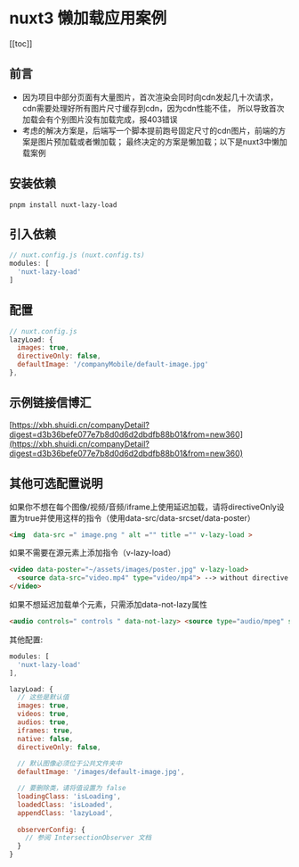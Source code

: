 

# nuxt3 懒加载应用案例
[[toc]]


## 前言
- 因为项目中部分页面有大量图片，首次渲染会同时向cdn发起几十次请求，cdn需要处理好所有图片尺寸缓存到cdn，因为cdn性能不佳，
所以导致首次加载会有个别图片没有加载完成，报403错误
- 考虑的解决方案是，后端写一个脚本提前跑号固定尺寸的cdn图片，前端的方案是图片预加载或者懒加载；
  最终决定的方案是懒加载；以下是nuxt3中懒加载案例


## 安装依赖
```shell
pnpm install nuxt-lazy-load
```

## 引入依赖
```js
// nuxt.config.js (nuxt.config.ts)
modules: [
  'nuxt-lazy-load'
]
```

## 配置
```js
// nuxt.config.js
lazyLoad: {
  images: true,
  directiveOnly: false,
  defaultImage: '/companyMobile/default-image.jpg'
},
```

## 示例链接信博汇
[https://xbh.shuidi.cn/companyDetail?digest=d3b36befe077e7b8d0d6d2dbdfb88b01&from=new360](https://xbh.shuidi.cn/companyDetail?digest=d3b36befe077e7b8d0d6d2dbdfb88b01&from=new360)

## 其他可选配置说明
如果你不想在每个图像/视频/音频/iframe上使用延迟加载，请将directiveOnly设置为true并使用这样的指令（使用data-src/data-srcset/data-poster）
```html
<img  data-src =" image.png " alt ="" title ="" v-lazy-load >
```

如果不需要在源元素上添加指令（v-lazy-load）
```html
<video data-poster="~/assets/images/poster.jpg" v-lazy-load>
  <source data-src="video.mp4" type="video/mp4"> --> without directive
</video>
```

如果不想延迟加载单个元素，只需添加data-not-lazy属性
```html
<audio controls=" controls " data-not-lazy> <source type="audio/mpeg" src="audio.mp3"> </audio>
```

其他配置:
```js
modules: [
  'nuxt-lazy-load'
],

lazyLoad: {
  // 这些是默认值
  images: true,
  videos: true,
  audios: true,
  iframes: true,
  native: false,
  directiveOnly: false,
  
  // 默认图像必须位于公共文件夹中
  defaultImage: '/images/default-image.jpg',

  // 要删除类，请将值设置为 false 
  loadingClass: 'isLoading',
  loadedClass: 'isLoaded',
  appendClass: 'lazyLoad',
  
  observerConfig: {
    // 参阅 IntersectionObserver 文档
  }
}
```